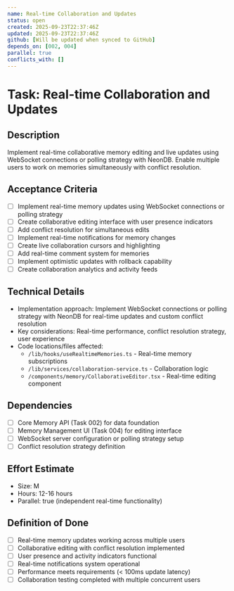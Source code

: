 ```yaml
---
name: Real-time Collaboration and Updates
status: open
created: 2025-09-23T22:37:46Z
updated: 2025-09-23T22:37:46Z
github: [Will be updated when synced to GitHub]
depends_on: [002, 004]
parallel: true
conflicts_with: []
---
```


# Task: Real-time Collaboration and Updates

## Description
Implement real-time collaborative memory editing and live updates using WebSocket connections or polling strategy with NeonDB. Enable multiple users to work on memories simultaneously with conflict resolution.

## Acceptance Criteria
- [ ] Implement real-time memory updates using WebSocket connections or polling strategy
- [ ] Create collaborative editing interface with user presence indicators
- [ ] Add conflict resolution for simultaneous edits
- [ ] Implement real-time notifications for memory changes
- [ ] Create live collaboration cursors and highlighting
- [ ] Add real-time comment system for memories
- [ ] Implement optimistic updates with rollback capability
- [ ] Create collaboration analytics and activity feeds

## Technical Details
- Implementation approach: Implement WebSocket connections or polling strategy with NeonDB for real-time updates and custom conflict resolution
- Key considerations: Real-time performance, conflict resolution strategy, user experience
- Code locations/files affected:
  - `/lib/hooks/useRealtimeMemories.ts` - Real-time memory subscriptions
  - `/lib/services/collaboration-service.ts` - Collaboration logic
  - `/components/memory/CollaborativeEditor.tsx` - Real-time editing component

## Dependencies
- [ ] Core Memory API (Task 002) for data foundation
- [ ] Memory Management UI (Task 004) for editing interface
- [ ] WebSocket server configuration or polling strategy setup
- [ ] Conflict resolution strategy definition

## Effort Estimate
- Size: M
- Hours: 12-16 hours
- Parallel: true (independent real-time functionality)

## Definition of Done
- [ ] Real-time memory updates working across multiple users
- [ ] Collaborative editing with conflict resolution implemented
- [ ] User presence and activity indicators functional
- [ ] Real-time notifications system operational
- [ ] Performance meets requirements (< 100ms update latency)
- [ ] Collaboration testing completed with multiple concurrent users